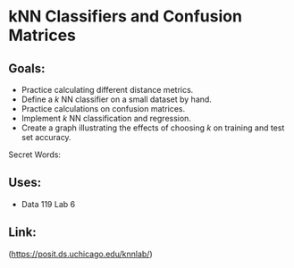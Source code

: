 # kNN Classifiers and Confusion Matrices
## Goals:
+ Practice calculating different distance metrics. 
+ Define a $k$ NN classifier on a small dataset by hand. 
+ Practice calculations on confusion matrices.
+ Implement $k$ NN classification and regression. 
+ Create a graph illustrating the effects of choosing $k$ on training and test set accuracy. 

Secret Words: 

## Uses:
- Data 119 Lab 6

## Link:
(https://posit.ds.uchicago.edu/knnlab/)
